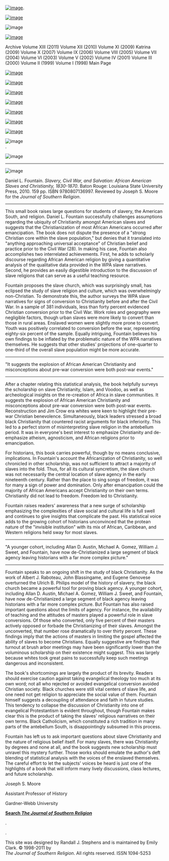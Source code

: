 [![image](../index_top_logo_.jpg)](http://jsr.fsu.edu/).

[![image](../index_top.jpg)](http://jsr.fsu.edu/)

![image](../../production/page_2_strip.jpg)

[![image](../New_Vol_13.png)](Front13.html)

Archive Volume XIII (2011) Volume XII (2010) Volume XI (2009) Katrina
(2009) Volume X (2007) Volume IX (2006) Volume VIII (2005) Volume VII
(2004) Volume VI (2003) Volume V (2002) Volume IV (2001) Volume III
(2000) Volume II (1999) Volume I (1998) Main Page

[![image](../page_2_link_4_mast.jpg)](http://jsr.fsu.edu/ed.htm)

[![image](../page_2_link_5_ed_policies.jpg)](http://jsr.fsu.edu/mission.htm)

[![image](../page_2_link_6_article_sub.jpg)](http://jsr.fsu.edu/submit.htm)

[![image](../page_2_link_7_book_rev.jpg)](http://jsr.fsu.edu/reviews.htm)

[![image](../page_2_link_8_hill_award.jpg)](http://jsr.fsu.edu/award.htm)

[![image](../page_2_link_9_advertisers.jpg)](http://jsr.fsu.edu/ads.htm)

[![image](../page_2_link_99_email.jpg)](mailto:aremillard@francis.edu)

![image](../../production/page_2_width_line_side.jpg) \
.

![image](../../production/page_2_width_line_top.jpg)

* * * * *

![image](Reviews/SlaveryCivilWarSalvation.jpg)

Daniel L. Fountain. *Slavery, Civil War, and Salvation: African American
Slaves and Christianity, 1830-1870*. Baton Rouge: Louisiana State
University Press, 2010. 159 pp. ISBN 9780807136997. Reviewed by Joseph
S. Moore for the *Journal of Southern Religion*.

* * * * *

This small book raises large questions for students of slavery, the
American South, and religion. Daniel L. Fountain successfully challenges
assumptions regarding the ubiquity of Christianity amongst American
slaves and suggests that the Christianization of most African Americans
occurred after emancipation. The book does not dispute the presence of a
"strong Christian core within the slave population," but denies that it
translated into "anything approaching universal acceptance" of Christian
belief and practice prior to the Civil War (28). In making his case,
Fountain also accomplishes two interrelated achievements. First, he adds
to scholarly discourse regarding African American religion by giving a
quantitative analysis of the qualitative data provided in the WPA slave
narratives. Second, he provides an easily digestible introduction to the
discussion of slave religions that can serve as a useful teaching
resource.

Fountain proposes the slave church, which was surprisingly small, has
eclipsed the study of slave religion and culture, which was
overwhelmingly non-Christian. To demonstrate this, the author surveys
the WPA slave narratives for signs of conversion to Christianity before
and after the Civil War. In a sample of 381 individuals, less than forty
percent evidenced Christian conversion prior to the Civil War. Work
roles and geography were negligible factors, though urban slaves were
more likely to convert than those in rural areas. Enslaved women were
slightly more prone to convert. Youth was positively correlated to
conversion before the war, representing eighty-six percent of the
sample. Equally intriguing, Fountain believes his own findings to be
inflated by the problematic nature of the WPA narratives themselves. He
suggests that other studies' projections of one-quarter to one-third of
the overall slave population might be more accurate.

* * * * *

"It suggests the explosion of African American Christianity and
misconceptions about pre-war conversion were both post-war events."

* * * * *

After a chapter relating this statistical analysis, the book helpfully
surveys the scholarship on slave Christianity, Islam, and Voodoo, as
well as archeological insights on the re-creation of Africa in slave
communities. It suggests the explosion of African American Christianity
and misconceptions about pre-war conversion were both post-war events.
Reconstruction and Jim Crow era whites were keen to highlight their
pre-war Christian benevolence. Simultaneously, black leaders stressed a
broad black Christianity that countered racist arguments for black
inferiority. This led to a perfect storm of misinterpreting slave
religion in the antebellum period. It was in everyone's best interest to
emphasize Christianity and de-emphasize atheism, agnosticism, and
African religions prior to emancipation.

For historians, this book carries powerful, though by no means
conclusive, implications. In Fountain's account the Africanization of
Christianity, so well chronicled in other scholarship, was not
sufficient to attract a majority of slaves into the fold. Thus, for all
its cultural syncretism, the slave church was not necessarily the
central location of slave agency in the early nineteenth century. Rather
than the place to sing songs of freedom, it was for many a sign of power
and domination. Only after emancipation could the majority of African
Americans accept Christianity on their own terms. Christianity did not
lead to freedom. Freedom led to Christianity.

Fountain raises readers' awareness that a new surge of scholarship
emphasizing the complexities of slave social and cultural life is full
swell and continues to give insights that complicate the past. His
statistical voice adds to the growing cohort of historians unconvinced
that the protean nature of the "invisible institution" with its mix of
African, Caribbean, and Western religions held sway for most slaves.

* * * * *

"A younger cohort, including Allan D. Austin, Michael A. Gomez, William
J. Sweet, and Fountain, have now de-Christianized a large segment of
black agency leaving historians with a far more complex picture."

* * * * *

Fountain speaks to an ongoing shift in the study of black Christianity.
As the work of Albert J. Raboteau, John Blassingame, and Eugene Genovese
overturned the Ulrich B. Philips model of the history of slavery, the
black church became a powerful tool for proving black agency. A younger
cohort, including Allan D. Austin, Michael A. Gomez, William J. Sweet,
and Fountain, have now de-Christianized a large segment of black agency
leaving historians with a far more complex picture. But Fountain has
also raised important questions about the limits of agency. For
instance, the availability of teaching and the attitudes of masters
played a powerful role in slave conversions. Of those who converted,
only five percent of their masters actively opposed or forbade the
Christianizing of their slaves. Amongst the unconverted, that number
rose dramatically to over thirty percent. These findings imply that the
actions of masters in limiting the gospel affected the ability of slaves
to become Christians. Equally suggestive are findings that turnout at
brush arbor meetings may have been significantly lower than the
voluminous scholarship on their existence might suggest. This was
largely because whites took great pains to successfully keep such
meetings dangerous and inconsistent.

The book's shortcomings are largely the product of its brevity. Readers
should exercise caution against taking evangelical theology too much at
its own word; not all who rejected or avoided evangelical conversion
avoided Christian society. Black churches were still vital centers of
slave life, and one need not get religion to appreciate the social value
of them. Fountain himself suggests a decoupling of attendance and faith
in future studies. This tendency to collapse the discussion of
Christianity into one of evangelical Protestantism is evident
throughout, though Fountain makes clear this is the product of taking
the slaves' religious narratives on their own terms. Black Catholicism,
which constituted a rich tradition in many parts of the antebellum
South, is disappointingly subsumed in this process.

Fountain has left us to ask important questions about slave Christianity
and the nature of religious belief itself. For many slaves, there was
Christianity by degrees and none at all, and the book suggests new
scholarship must unravel this mystery further. Those works should
emulate the author's deft blending of statistical analysis with the
voices of the enslaved themselves. The careful effort to let the
subjects' voices be heard is just one of the highlights of a book that
will inform many lively discussions, class lectures, and future
scholarship.

Joseph S. Moore

Assistant Professor of History

Gardner-Webb University

**[Search *The Journal of Southern
Religion*](http://jsr.fsu.edu/search.htm)**

.

.

This site was designed by Randall J. Stephens and is maintained by Emily
Clark. © 1998-2011 by \
 *The Journal of Southern Religion*. All rights reserved. ISSN 1094-5253
